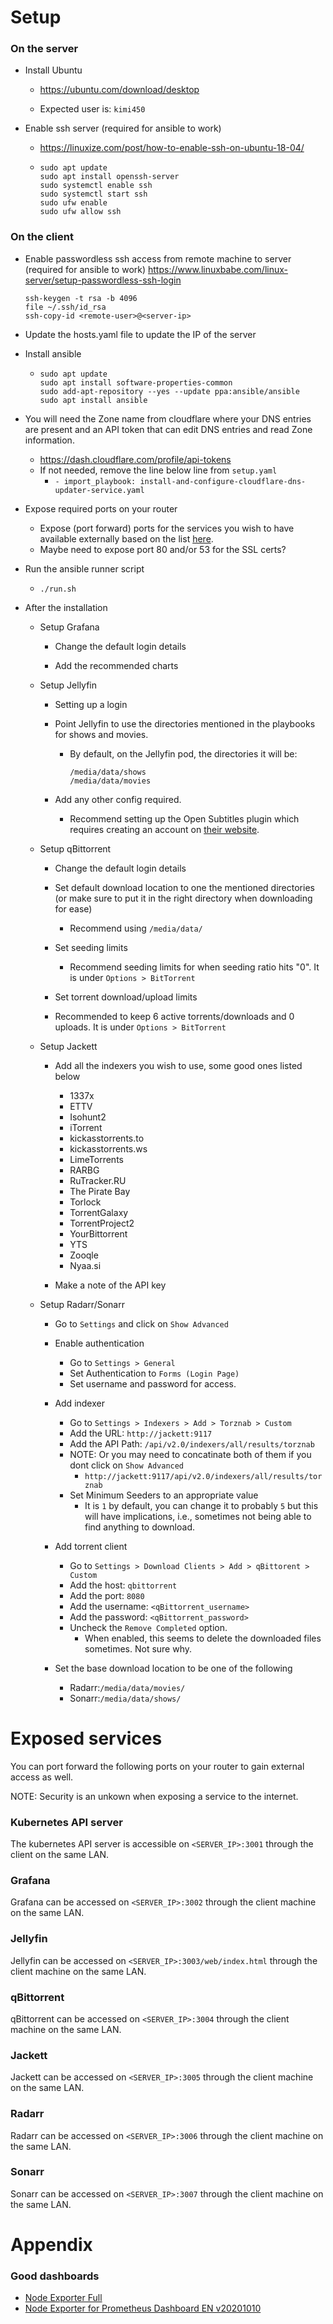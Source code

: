 # Setup
### On the server

- Install Ubuntu
  - https://ubuntu.com/download/desktop
  
  - Expected user is: `kimi450`

- Enable ssh server (required for ansible to work)
  - https://linuxize.com/post/how-to-enable-ssh-on-ubuntu-18-04/
  
  -  ```
     sudo apt update
     sudo apt install openssh-server
     sudo systemctl enable ssh
     sudo systemctl start ssh
     sudo ufw enable
     sudo ufw allow ssh
     ```

### On the client

- Enable passwordless ssh access from remote machine to server (required for ansible to work)
    https://www.linuxbabe.com/linux-server/setup-passwordless-ssh-login
    ```
    ssh-keygen -t rsa -b 4096
    file ~/.ssh/id_rsa
    ssh-copy-id <remote-user>@<server-ip>
    ```

- Update the hosts.yaml file to update the IP of the server

- Install ansible
  - ```
    sudo apt update
    sudo apt install software-properties-common
    sudo add-apt-repository --yes --update ppa:ansible/ansible
    sudo apt install ansible
    ```

- You will need the Zone name from cloudflare where your DNS entries are present and an API token that can edit DNS entries and read Zone information.
  - https://dash.cloudflare.com/profile/api-tokens
  - If not needed, remove the line below line from `setup.yaml`
    - `- import_playbook: install-and-configure-cloudflare-dns-updater-service.yaml`

- Expose required ports on your router
  - Expose (port forward) ports for the services you wish to have available externally based on the list [here](#exposed-services).
  - Maybe need to expose port 80 and/or 53 for the SSL certs?

- Run the ansible runner script
  - `./run.sh`

- After the installation

  - Setup Grafana 
    - Change the default login details 
    
    - Add the recommended charts

  - Setup Jellyfin
    - Setting up a login 
    
    - Point Jellyfin to use the directories mentioned in the playbooks for shows and movies.
      - By default, on the Jellyfin pod, the directories it will be:
        ```
        /media/data/shows
        /media/data/movies
        ```
    
    - Add any other config required.
      - Recommend setting up the Open Subtitles plugin which requires creating an account on [their website](https://www.opensubtitles.org/en/?).

  - Setup qBittorrent
    - Change the default login details 
    
    - Set default download location to one the mentioned directories (or make sure to put it in the right directory when downloading for ease)
      - Recommend using ``/media/data/``
    
    - Set seeding limits
      - Recommend seeding limits for when seeding ratio hits "0". It is under ``Options > BitTorrent``
    
    - Set torrent download/upload limits
     - Recommended to keep 6 active torrents/downloads and 0 uploads. It is under ``Options > BitTorrent``
  
  - Setup Jackett
    - Add all the indexers you wish to use, some good ones listed below
      - 1337x
      - ETTV
      - Isohunt2
      - iTorrent
      - kickasstorrents.to
      - kickasstorrents.ws
      - LimeTorrents
      - RARBG
      - RuTracker.RU
      - The Pirate Bay
      - Torlock
      - TorrentGalaxy
      - TorrentProject2
      - YourBittorrent
      - YTS
      - Zooqle
      - Nyaa.si
 
    - Make a note of the API key

  - Setup Radarr/Sonarr
    - Go to ``Settings`` and click on ``Show Advanced``
   
    - Enable authentication
      - Go to ``Settings > General``
      - Set Authentication to `Forms (Login Page)`
      - Set username and password for access.

    - Add indexer
      - Go to ``Settings > Indexers > Add > Torznab > Custom``
      - Add the URL: ``http://jackett:9117``
      - Add the API Path: ``/api/v2.0/indexers/all/results/torznab``
      - NOTE: Or you may need to concatinate both of them if you dont click on ``Show Advanced``
        - ``http://jackett:9117/api/v2.0/indexers/all/results/torznab``
      - Set Minimum Seeders to an appropriate value
        - It is ``1`` by default, you can change it to probably ``5`` but this will have implications, i.e., sometimes not being able to find anything to download.
    
    - Add torrent client
      - Go to ``Settings > Download Clients > Add > qBittorent > Custom``
      - Add the host: ``qbittorrent``
      - Add the port: ``8080``
      - Add the username: ``<qBittorrent_username>``
      - Add the password: ``<qBittorrent_password>``
      - Uncheck the ``Remove Completed`` option.
        - When enabled, this seems to delete the downloaded files sometimes. Not sure why.
   
    - Set the base download location to be one of the following
      - Radarr:``/media/data/movies/``
      - Sonarr:``/media/data/shows/``

# Exposed services
You can port forward the following ports on your router to gain external access as well.

NOTE: Security is an unkown when exposing a service to the internet.

### Kubernetes API server
The kubernetes API server is accessible on `<SERVER_IP>:3001` through the client on the same LAN.

### Grafana
Grafana can be accessed on `<SERVER_IP>:3002` through the client machine on the same LAN.

### Jellyfin
Jellyfin can be accessed on `<SERVER_IP>:3003/web/index.html` through the client machine on the same LAN.

### qBittorrent
qBittorrent can be accessed on `<SERVER_IP>:3004` through the client machine on the same LAN.

### Jackett
Jackett can be accessed on `<SERVER_IP>:3005` through the client machine on the same LAN.

### Radarr
Radarr can be accessed on `<SERVER_IP>:3006` through the client machine on the same LAN.

### Sonarr
Sonarr can be accessed on `<SERVER_IP>:3007` through the client machine on the same LAN.


# Appendix

### Good dashboards
- [Node Exporter Full](https://grafana.com/grafana/dashboards/1860)
- [Node Exporter for Prometheus Dashboard EN v20201010](https://grafana.com/grafana/dashboards/11074)
